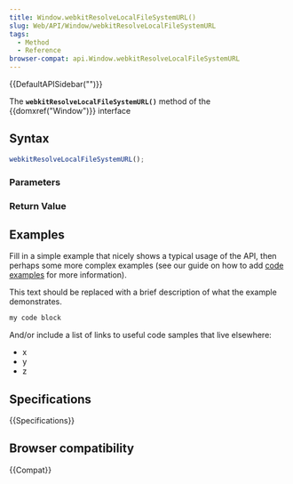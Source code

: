 ```yaml
---
title: Window.webkitResolveLocalFileSystemURL()
slug: Web/API/Window/webkitResolveLocalFileSystemURL
tags:
  - Method
  - Reference
browser-compat: api.Window.webkitResolveLocalFileSystemURL
---
```

{{DefaultAPISidebar("")}}

The **`webkitResolveLocalFileSystemURL()`** method of the {{domxref("Window")}} interface 

## Syntax

```js
webkitResolveLocalFileSystemURL();
```

### Parameters



### Return Value



## Examples

Fill in a simple example that nicely shows a typical usage of the API, then perhaps some more complex examples (see our guide on how to add [code examples](/en-US/docs/MDN/Contribute/Structures/Code_examples) for more information).

This text should be replaced with a brief description of what the example demonstrates.

```js
my code block
```

And/or include a list of links to useful code samples that live elsewhere:

*   x
*   y
*   z

## Specifications

{{Specifications}}

## Browser compatibility

{{Compat}}

